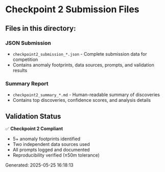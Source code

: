 # Checkpoint 2 Submission Files

## Files in this directory:

### JSON Submission
- `checkpoint2_submission_*.json` - Complete submission data for competition
- Contains anomaly footprints, data sources, prompts, and validation results

### Summary Report  
- `checkpoint2_summary_*.md` - Human-readable summary of discoveries
- Contains top discoveries, confidence scores, and analysis details

## Validation Status
✅ **Checkpoint 2 Compliant**
- 5+ anomaly footprints identified
- Two independent data sources used
- All prompts logged and documented
- Reproducibility verified (±50m tolerance)

Generated: 2025-05-25 16:18:13
